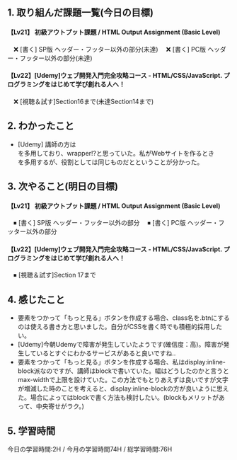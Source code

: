 ## 1. 取り組んだ課題一覧(今日の目標)
#### 【Lv21】	初級アウトプット課題 / HTML Output Assignment (Basic Level)
　❌ [書く] SP版 ヘッダー・フッター以外の部分(未達)
　❌ [書く] PC版 ヘッダー・フッター以外の部分(未達)

#### 【Lv22】[Udemy]ウェブ開発入門完全攻略コース - HTML/CSS/JavaScript. プログラミングをはじめて学び創れる人へ！
　❌ [視聴＆試す]Section16まで(未達Section14まで)
 
## 2. わかったこと
- [Udemy] 講師の方は<div class="wrapper">を多用しており、wrapper!?と思っていた。私がWebサイトを作るとき<div class="container">を多用するが、役割としては同じものだとということが分かった。

## 3. 次やること(明日の目標)
#### 【Lv21】	初級アウトプット課題 / HTML Output Assignment (Basic Level)
　⏹ [書く] SP版 ヘッダー・フッター以外の部分
　⏹ [書く] PC版 ヘッダー・フッター以外の部分

#### 【Lv22】[Udemy]ウェブ開発入門完全攻略コース - HTML/CSS/JavaScript. プログラミングをはじめて学び創れる人へ！
　⏹ [視聴＆試す]Section 17まで 

## 4. 感じたこと
- <a>要素をつかって「もっと見る」ボタンを作成する場合、class名を.btnにするのは使える書き方と思いました。自分がCSSを書く時でも積極的採用したい。
- [Udemy]今朝Udemyで障害が発生していたようです(確信度：高)。障害が発生しているとすぐにわかるサービスがあると良いですね..
- <a>要素をつかって「もっと見る」ボタンを作成する場合、私はdisplay:inline-block派なのですが、講師はblockで書いていた。幅はどうしたのかと言うとmax-widthで上限を設けていた。この方法でもとりあえずは良いですが文字が増減した時のことを考えると、display:inline-blockの方が良いように思えた。場合によってはblockで書く方法も検討したい。(blockもメリットがあって、中央寄せがラク。)

## 5. 学習時間
今日の学習時間:2H / 今月の学習時間74H / 総学習時間:76H
